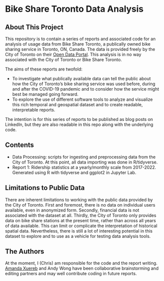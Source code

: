# Bike Share Toronto Data Analysis
## About This Project

This repository is to contain a series of reports and associated code for an analysis of usage data from Bike Share Toronto, a publically owned bike sharing service in Toronto, ON, Canada. The data is provided freely by the City of Toronto on their [Open Data Portal](https://open.toronto.ca/). This analysis is in no way associated with the City of Toronto or Bike Share Toronto.

The aims of these reports are twofold:
- To investigate what publically available data can tell the public about how the City of Toronto’s bike sharing service was used before, during and after the COVID-19 pandemic and to consider how the service might best be managed going forward.
- To explore the use of different software tools to analyze and visualize this rich temporal and geospatial dataset and to create readable, interpretable reports.

The intention is for this series of reports to be published as blog posts on LinkedIn, but they are also readable in this repo along with the underlying code.

## Contents

- Data Processing: scripts for ingesting and preprocessing data from the City of Toronto. At this point, all data importing was done in R/tidyverse.
- Report 1: Ridership statistics at a yearly/monthly scale from 2017-2022. Generated using R with tidyverse and ggplot2 in Jupyter Lab.

## Limitations to Public Data

There are inherent limitations to working with the public data provided by the City of Toronto. First and foremost, there is no data on individual users available, even in anonymized form. Secondly, financial data is not associated with the dataset at all. Thirdly, the City of Toronto only provides data on bike share stations at the present time, rather than across all years of data available. This can limit or complicate the interpretation of historical spatial data. Nevertheless, there is still a lot of interesting potential in this dataset to explore and to use as a vehicle for testing data analysis tools.

## The Authors

At the moment, I (Chris) am responsible for the code and the report writing. [Amanda Xuereb](https://www.linkedin.com/in/amanda-xuereb-4a75139a/) and Andy Wong have been collaborative brainstorming and editing partners and may well contribute coding in future reports.
